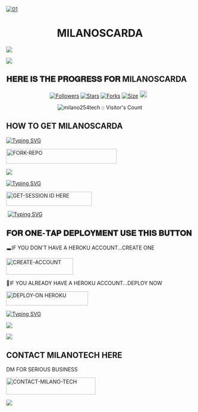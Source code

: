 

<a href="https://files.catbox.moe/c6td60.jpg"><img src="https://files.catbox.moe/92jgih.jpg" alt="01" border="0" /></a>                     
    <h1 align="center">MILANOSCARDA</h1>
  </a>


<a><img src='https://files.catbox.moe/v0c0t4.jpg'/></a>


<a><img src='https://files.catbox.moe/92jgih.jpg'/></a>

## 𝐇𝐄𝐑𝐄 𝐈𝐒 𝐓𝐇𝐄 𝐏𝐑𝐎𝐆𝐑𝐄𝐒𝐒 𝐅𝐎𝐑  MILANOSCARDA 


<p align="center">
<a href="https://github.com/carl24tech/followers"><img title="Followers" src="https://img.shields.io/github/followers/milano-tech?color=blue&style=flat-square"></a>
<a href="https://github.com/Milanoscarda2/Milano"><img title="Stars" src="https://github.com/Milanoscarda2/Milanocolor=blue&style=flat-square"></a>
<a href="https://github.com/milano245tech/milanoscarda/network/members"><img title="Forks" src="https://img.shields.io/github/forks/carl24tech/milanoscarda?color=yellow&style=flat-square"></a>
<a href="https://github.com/milano254tech/milanoscarda/"><img title="Size"src="https://files.catbox.moe/v0c0t4.jpg/repo-size/carl24tech/milanoscarda?style=flat-square&color=pink"></a>
<a https://github.com/Milanoscarda2/Milano/graphs/commit-activity"><img height="20" src="https://files.catbox.moe/v0c0t4.jpg/Maintained%3F-yes-green.svg"></a>&nbsp;&nbsp;
</p>
<p align='center'>
</p>

 <p align="center"><img src="https://files.catbox.moe/v0c0t4.jpg/counter.glitch.me/{milanoscarda}/count.svg" alt="milano254tech :: Visitor's Count" old_src="https://profile-counter.glitch.me/{milano254tech}/count.svg" /></p>






## HOW TO GET MILANOSCARDA 

  
[![Typing SVG](https://readme-typing-svg.herokuapp.com?font=Rockstar-ExtraBold&color=blue&lines=𝗙𝗢𝗥𝗞+𝗔𝗡𝗗+𝗦𝗧𝗔𝗥+𝗥𝗘𝗣𝗢)](https://wa.me/qr/CBITTFHS7X2RP1?)

  
   
   <a href="https://github.com/Milanoscarda2/Milano/fork"><img title="FORK-REPO" src="https://files.catbox.moe/v0c0t4.jpg/FORK-REPO-h?color=blue&style=for-the-badge&logo=mazda" width="297" height="40.45"/></a></p>


<a><img src='https://files.catbox.moe/c6td60.jpg'/></a>

 
 
[![Typing SVG](https://readme-typing-svg.herokuapp.com?font=Rockstar-ExtraBold&color=blue&lines=𝗦𝗘𝗦𝗦𝗜𝗢𝗡+𝗜𝗗+𝗦𝗜𝗧𝗘+𝗜𝗦+𝗛𝗘𝗥𝗘)](https://git.io/typing-svg)
 


  <a href="https://spark-x-session.onrender.com"><img title="GET-SESSION ID HERE" src="https://files.catbox.moe/v0c0t4.jpg/GET-SESSION ID HERE-h?color=green&style=for-the-badge&logo=render" width="230" height="38.45"/></a></p>

  
  <a><img src=''/></a>
[![Typing SVG](https://readme-typing-svg.herokuapp.com?font=Rockstar-ExtraBold&color=blue&lines=𝐃𝐄𝐏𝐋𝐎𝐘+𝐎𝐍+𝐇𝐄𝐑𝐎𝐊𝐔)](https://git.io/typing-svg)


 
  

 
## 𝐅𝐎𝐑 𝐎𝐍𝐄-𝐓𝐀𝐏 𝐃𝐄𝐏𝐋𝐎𝐘𝐌𝐄𝐍𝐓 𝐔𝐒𝐄 𝐓𝐇𝐈𝐒 𝐁𝐔𝐓𝐓𝐎𝐍

   🕳IF YOU DON'T HAVE A HEROKU ACCOUNT...CREATE ONE
   
   <a href="https://signup.heroku.com/"><img title="CREATE-ACCOUNT" src="https://img.shields.io/badge/CREATE-ACCOUNT-h?color=purple&style=for-the-badge&logo=heroku" width="180" height="43.45"/></a></p>

   💫IF YOU ALREADY HAVE A HEROKU ACCOUNT...DEPLOY NOW

 <a href="https://dashboard.heroku.com/new?template=https://github.com/Milanoscarda2/Milano"><img title="DEPLOY-ON HEROKU" src="https://files.catbox.moe/v0c0t4.jpg/DEPLOY-ON HEROKU-h?color=purple&style=for-the-badge&logo=heroku" width="220" height="38.45"/></a></p>

 
 [![Typing SVG](https://readme-typing-svg.herokuapp.com?font=Rockstar-ExtraBold&size=30&pause=1000&color=0000FF&center=true&vCenter=true&width=815&height=60&lines=▭+▬+▭+▬+▭+▬+▭+▬+▭+▬+▭)](https://git.io/typing-svg) 

<a><img src='https://files.catbox.moe/c6td60.jpg'/></a>








<a><img src=https://files.catbox.moe/c6td60.jpg/></a>

## CONTACT MILANOTECH HERE
  DM FOR SERIOUS BUSINESS

   <a href="https://github.com/Milanoscarda2/Milano INFO"><img title="CONTACT-MILANO-TECH" src="https://wa.me/qr/CBITTFHS7X2RP1?color=black&style=for-the-badge&logo=jordan" width="240" height="45.45"/></a></p>

<a><img src='https://files.catbox.moe/92jgih.jpg'/></a>

